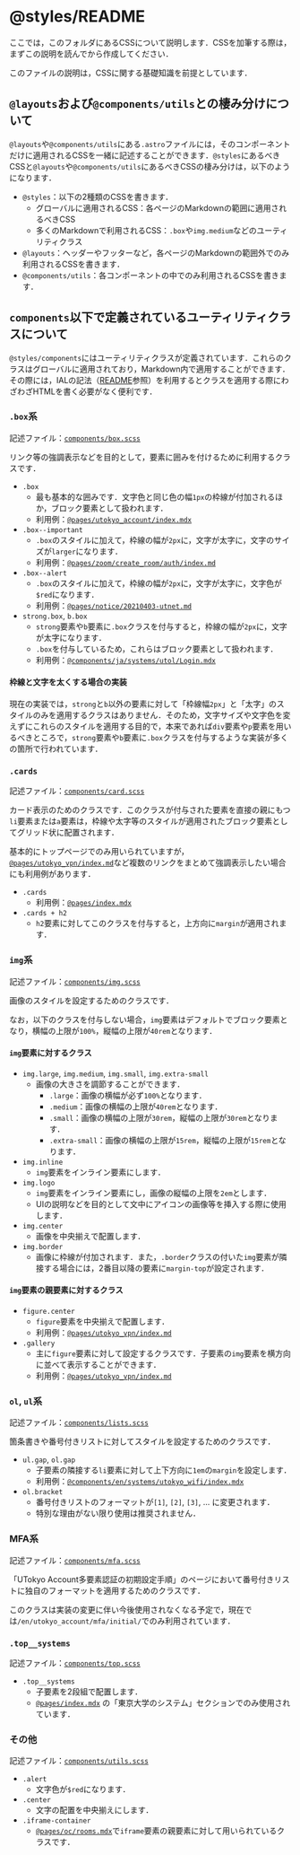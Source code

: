 # @styles/README

ここでは，このフォルダにあるCSSについて説明します．CSSを加筆する際は，まずこの説明を読んでから作成してください．

このファイルの説明は，CSSに関する基礎知識を前提としています．

## `@layouts`および`@components/utils`との棲み分けについて

`@layouts`や`@components/utils`にある`.astro`ファイルには，そのコンポーネントだけに適用されるCSSを一緒に記述することができます．`@styles`にあるべきCSSと`@layouts`や`@components/utils`にあるべきCSSの棲み分けは，以下のようになります．

- `@styles`：以下の2種類のCSSを書きます．
  - グローバルに適用されるCSS：各ページのMarkdownの範囲に適用されるべきCSS
  - 多くのMarkdownで利用されるCSS：`.box`や`img.medium`などのユーティリティクラス
- `@layouts`：ヘッダーやフッターなど，各ページのMarkdownの範囲外でのみ利用されるCSSを書きます．
- `@components/utils`：各コンポーネントの中でのみ利用されるCSSを書きます．

## `components`以下で定義されているユーティリティクラスについて

`@styles/components`にはユーティリティクラスが定義されています．これらのクラスはグローバルに適用されており，Markdown内で適用することができます．その際には，IALの記法（[README](../../README.md)参照）を利用するとクラスを適用する際にわざわざHTMLを書く必要がなく便利です．

### `.box`系
記述ファイル：[`components/box.scss`](components/box.scss)

リンク等の強調表示などを目的として，要素に囲みを付けるために利用するクラスです．

- `.box`
  - 最も基本的な囲みです．文字色と同じ色の幅`1px`の枠線が付加されるほか，ブロック要素として扱われます．
  - 利用例：[`@pages/utokyo_account/index.mdx`](../pages/utokyo_account/index.mdx)
- `.box--important`
  - `.box`のスタイルに加えて，枠線の幅が`2px`に，文字が太字に，文字のサイズが`larger`になります．
  - 利用例：[`@pages/zoom/create_room/auth/index.md`](../pages/zoom/create_room/auth/index.md)
- `.box--alert`
  - `.box`のスタイルに加えて，枠線の幅が`2px`に，文字が太字に，文字色が`$red`になります．
  - 利用例：[`@pages/notice/20210403-utnet.md`](../pages/notice/20210403-utnet.md)
- `strong.box`, `b.box`
  - `strong`要素や`b`要素に`.box`クラスを付与すると，枠線の幅が`2px`に，文字が太字になります．
  - `.box`を付与しているため，これらはブロック要素として扱われます．
  - 利用例：[`@components/ja/systems/utol/Login.mdx`](../components/ja/systems/utol/Login.mdx)

#### 枠線と文字を太くする場合の実装
現在の実装では，`strong`と`b`以外の要素に対して「枠線幅`2px`」と「太字」のスタイルのみを適用するクラスはありません．そのため，文字サイズや文字色を変えずにこれらのスタイルを適用する目的で，本来であれば`div`要素や`p`要素を用いるべきところで，`strong`要素や`b`要素に`.box`クラスを付与するような実装が多くの箇所で行われています．

### `.cards`
記述ファイル：[`components/card.scss`](components/card.scss)

カード表示のためのクラスです．このクラスが付与された要素を直接の親にもつ`li`要素または`a`要素は，枠線や太字等のスタイルが適用されたブロック要素としてグリッド状に配置されます．

基本的にトップページでのみ用いられていますが，[`@pages/utokyo_vpn/index.md`](../pages/utokyo_vpn/index.md)など複数のリンクをまとめて強調表示したい場合にも利用例があります．

- `.cards`
  - 利用例：[`@pages/index.mdx`](../pages/index.mdx)
- `.cards + h2`
  - `h2`要素に対してこのクラスを付与すると，上方向に`margin`が適用されます．

### `img`系
記述ファイル：[`components/img.scss`](components/img.scss)

画像のスタイルを設定するためのクラスです．

なお，以下のクラスを付与しない場合，`img`要素はデフォルトでブロック要素となり，横幅の上限が`100%`，縦幅の上限が`40rem`となります．

#### `img`要素に対するクラス
- `img.large`, `img.medium`, `img.small`, `img.extra-small`
  - 画像の大きさを調節することができます．
    - `.large`：画像の横幅が必ず`100%`となります．
    - `.medium`：画像の横幅の上限が`40rem`となります．
    - `.small`：画像の横幅の上限が`30rem`，縦幅の上限が`30rem`となります．
    - `.extra-small`：画像の横幅の上限が`15rem`，縦幅の上限が`15rem`となります．
- `img.inline`
  - `img`要素をインライン要素にします．
- `img.logo`
  - `img`要素をインライン要素にし，画像の縦幅の上限を`2em`とします．
  - UIの説明などを目的として文中にアイコンの画像等を挿入する際に使用します．
- `img.center`
  - 画像を中央揃えで配置します．
- `img.border`
  - 画像に枠線が付加されます．また，`.border`クラスの付いた`img`要素が隣接する場合には，2番目以降の要素に`margin-top`が設定されます．

#### `img`要素の親要素に対するクラス
- `figure.center`
  - `figure`要素を中央揃えで配置します．
  - 利用例：[`@pages/utokyo_vpn/index.md`](../pages/utokyo_vpn/index.md)
- `.gallery`
  - 主に`figure`要素に対して設定するクラスです．子要素の`img`要素を横方向に並べて表示することができます．
  - 利用例：[`@pages/utokyo_vpn/index.md`](../pages/utokyo_vpn/index.md)

### `ol`, `ul`系
記述ファイル：[`components/lists.scss`](components/lists.scss)

箇条書きや番号付きリストに対してスタイルを設定するためのクラスです．

- `ul.gap`, `ol.gap`
  - 子要素の隣接する`li`要素に対して上下方向に`1em`の`margin`を設定します．
  - 利用例：[`@components/en/systems/utokyo_wifi/index.mdx`](../components/en/systems/utokyo_wifi/index.mdx)
- `ol.bracket`
  - 番号付きリストのフォーマットが`[1]`, `[2]`, `[3]`, ... に変更されます．
  - 特別な理由がない限り使用は推奨されません．

### MFA系
記述ファイル：[`components/mfa.scss`](components/mfa.scss)

「UTokyo Account多要素認証の初期設定手順」のページにおいて番号付きリストに独自のフォーマットを適用するためのクラスです．

このクラスは実装の変更に伴い今後使用されなくなる予定で，現在では`/en/utokyo_account/mfa/initial/`でのみ利用されています．

### `.top__systems`
記述ファイル：[`components/top.scss`](components/top.scss)

- `.top__systems`
  - 子要素を2段組で配置します．
  - [`@pages/index.mdx`](../pages/index.mdx) の「東京大学のシステム」セクションでのみ使用されています．

### その他
記述ファイル：[`components/utils.scss`](components/utils.scss)

- `.alert`
  - 文字色が`$red`になります．
- `.center`
  - 文字の配置を中央揃えにします．
- `.iframe-container`
  - [`@pages/oc/rooms.mdx`](../pages/oc/rooms.mdx)で`iframe`要素の親要素に対して用いられているクラスです．
